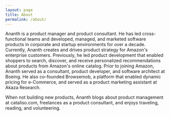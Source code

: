```yaml
---
layout: page
title: About
permalink: /about/
---
```


Ananth is a product manager and product consultant. He has led cross-functional teams and developed, managed, and marketed software products in corporate and startup environments for over a decade. Currently, Ananth creates and drives product strategy for Amazon's enterprise customers. Previously, he led product development that enabled shoppers to search, discover, and receive personalized recommendations about products from Amazon's online catalog. Prior to joining Amazon, Ananth served as a consultant, product developer, and software architect at Boeing. He also co-founded Browsemob, a platform that enabled dynamic pricing for e-Commerce, and served as a product marketing assistant at Akaza Research.

When not building new products, Ananth blogs about product management at cataliso.com, freelances as a product consultant, and enjoys traveling, reading, and volunteering.
